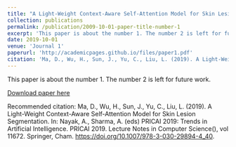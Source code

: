 ```yaml
---
title: "A Light-Weight Context-Aware Self-Attention Model for Skin Lesion Segmentation"
collection: publications
permalink: /publication/2009-10-01-paper-title-number-1
excerpt: 'This paper is about the number 1. The number 2 is left for future work.'
date: 2019-10-01
venue: 'Journal 1'
paperurl: 'http://academicpages.github.io/files/paper1.pdf'
citation: 'Ma, D., Wu, H., Sun, J., Yu, C., Liu, L. (2019). A Light-Weight Context-Aware Self-Attention Model for Skin Lesion Segmentation. In: Nayak, A., Sharma, A. (eds) PRICAI 2019: Trends in Artificial Intelligence. PRICAI 2019. Lecture Notes in Computer Science(), vol 11672. Springer, Cham. https://doi.org/10.1007/978-3-030-29894-4_40.'
---
```

This paper is about the number 1. The number 2 is left for future work.

[Download paper here](https://link.springer.com/chapter/10.1007/978-3-030-29894-4_40)

Recommended citation: Ma, D., Wu, H., Sun, J., Yu, C., Liu, L. (2019). A Light-Weight Context-Aware Self-Attention Model for Skin Lesion Segmentation. In: Nayak, A., Sharma, A. (eds) PRICAI 2019: Trends in Artificial Intelligence. PRICAI 2019. Lecture Notes in Computer Science(), vol 11672. Springer, Cham. https://doi.org/10.1007/978-3-030-29894-4_40.
